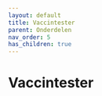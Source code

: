 ```yaml
---
layout: default
title: Vaccintester
parent: Onderdelen
nav_order: 5
has_children: true
---
```


# Vaccintester
